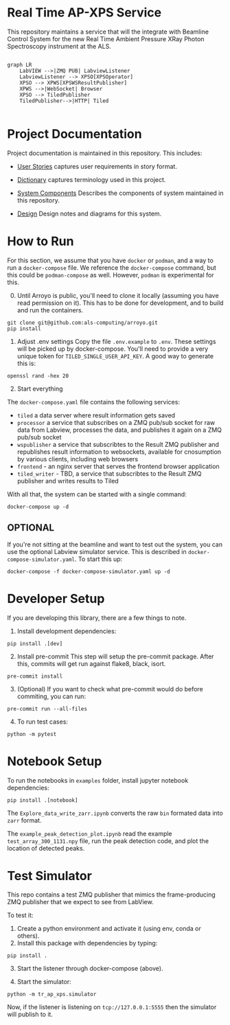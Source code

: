 # Real Time AP-XPS Service
This repository maintains a service that will the integrate with Beamline Control System for the new Real Time Ambient Pressure XRay Photon Spectroscopy instrument at the ALS.
``` mermaid

graph LR
    LabVIEW -->|ZMQ PUB| LabviewListener
    LabviewListener --> XPSO[XPSOperator]
    XPSO --> XPWS[XPSWSResultPublisher]
    XPWS -->|WebSocket| Browser
    XPSO --> TiledPublisher
    TiledPublisher-->|HTTP| Tiled


```


# Project Documentation
Project documentation is maintained in this repository. This includes:

- [User Stories](./docs/user_strories.md) captures user requirements in story format.

- [Dictionary](./docs/dictionary.md) captures terminology used in this project.

- [System Components](./docs/system_components.md) Describes the components of system maintained in this repository.

- [Design](./docs/design.md) Design notes and diagrams for this system.



# How to Run
For this section, we assume that you have `docker` or `podman`, and a way to run a `docker-compose` file. We reference the `docker-compose` command, but this could be `podman-compose` as well. However, `podman` is experimental for this.

0. Until Arroyo is public, you'll need to clone it locally (assuming you have read permission on it). This has to be done for development, and to build and run the containers.

```
git clone git@github.com:als-computing/arroyo.git
pip install
```

1. Adjust .env settings
Copy the file `.env.example` to `.env`. These settings will be picked up by docker-compose. You'll need to provide a very unique token for `TILED_SINGLE_USER_API_KEY`. A good way to generate this is:

```
openssl rand -hex 20
```

2. Start everything


The `docker-compose.yaml` file contains the following services:
- `tiled` a data server where result information gets saved
- `processor` a service that subscribes on a ZMQ pub/sub socket for raw data from Labview, processes the data, and publishes it again on a ZMQ pub/sub socket
- `wspublisher` a service that subscribtes to the Result ZMQ publisher and republishes result information to websockets, available for cnosumption by various clients, including web browsers
- `frontend` - an nginx server that serves the frontend browser application
- `tiled_writer` - TBD, a service that subscribtes to the Result ZMQ publisher and writes results to Tiled

With all that, the system can be started with a single command:

```
docker-compose up -d
```

## OPTIONAL
If you're not sitting at the beamline and want to test out the system, you can use the optional Labview simulator service. This is described in `docker-compose-simulator.yaml`. To start this up:

```
docker-compose -f docker-compose-simulator.yaml up -d
```

# Developer Setup
If you are developing this library, there are a few things to note.

1. Install development dependencies:

```
pip install .[dev]
```

2. Install pre-commit
This step will setup the pre-commit package. After this, commits will get run against flake8, black, isort.

```
pre-commit install
```

3. (Optional) If you want to check what pre-commit would do before commiting, you can run:

```
pre-commit run --all-files
```

4. To run test cases:

```
python -m pytest
```

# Notebook Setup
To run the notebooks in `examples` folder, install jupyter notebook dependencies:

```
pip install .[notebook]
```

The `Explore_data_write_zarr.ipynb` converts the raw `bin` formated data into `zarr` format.

The `example_peak_detection_plot.ipynb` read the example `test_array_300_1131.npy` file, run the peak detection code, and plot the location of detected peaks.

# Test Simulator
This repo contains a test ZMQ publisher that mimics the frame-producing ZMQ publisher that we expect to see from LabView.

To test it:
1. Create a python environment and activate it (using env, conda or others).
2. Install this package with dependencies by typing:

```
pip install .
```

3. Start the listener through docker-compose (above).

4. Start the simulator:
```
python -m tr_ap_xps.simulator

```

Now, if the listener is listening on `tcp://127.0.0.1:5555` then the simulator will publish to it.
